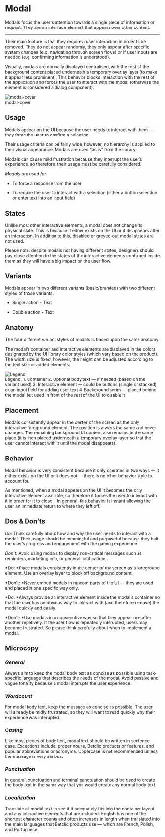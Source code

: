
# Modal

Modals focus the user's attention towards a single piece of information or request. They are an interface element that appears over other content.

---

Their main feature is that they require a user interaction in order to be removed. They do not appear randomly, they only appear after specific system changes (e.g. navigating through screen flows) or if user inputs are needed (e.g. confirming information is understood).

Visually, modals are normally displayed centralised, with the rest of the background content placed underneath a temporary overlay layer (to make it appear less prominent). This behavior blocks interaction with the rest of the application and forces the user to interact with the modal (otherwise the element is considered a dialog component).

  
![modal-cover](https://studio-assets.supernova.io/design-systems/27883/6a49bc95-4b40-4651-8939-9703aeea3066.png)  
modal-cover  


## Usage

Modals appear on the UI because the user needs to interact with them — they force the user to confirm a selection.

Their usage criteria can be fairly wide, however, no hierarchy is applied to their visual appearance. Modals are used “as is” from the library.

Modals can cause mild frustration because they interrupt the user’s experience, so therefore, their usage must be carefully considered.

*Modals are used for:*

- To force a response from the user

- To require the user to interact with a selection (either a button selection or enter text into an input field)

## States

Unlike most other interactive elements, a modal does not change its physical state. This is because it either exists on the UI or it disappears after an interaction. In addition to this, disabled or greyed-out modal states are not used.

Please note: despite modals not having different states, designers should pay close attention to the states of the interactive elements contained inside them as they will have a big impact on the user flow.

## Variants

Modals appear in two different variants (basic/branded) with two different styles of those variants:

- Single action - Text

- Double action - Text

## Anatomy

The four different variant styles of modals is based upon the same anatomy.

The modal’s container and interactive elements are displayed in the colors designated by the UI library color styles (which vary based on the product). The width size is fixed, however, the height can be adjusted according to the text size or added elements.

  
![Legend](https://studio-assets.supernova.io/design-systems/27883/818d0e3c-3b23-43dc-87f3-a143cdba8afd.png)  
Legend, 1. Container
2. Optional body text — if needed (based on the variant used)
3. Interactive element — could be buttons (single or stacked) or an input field for adding user text
4. Background scrim — placed behind the modal but used in front of the rest of the UI to disable it  
  


## Placement

Modals consistently appear in the center of the screen as the only interactive foreground element. The position is always the same and never changes. The remaining background UI content also remains in the same place (it is then placed underneath a temporary overlay layer so that the user cannot interact with it until the modal disappears).

## Behavior

Modal behavior is very consistent because it only operates in two ways — it either exists on the UI or it does not — there is no other behavior style to account for.

As mentioned, when a modal appears on the UI it becomes the only interactive element available, so therefore it forces the user to interact with it in order for it to close.   In general, this behavior is instant allowing the user an immediate return to where they left off.

## Dos & Don’ts

*Do:* Think carefully about how and why the user needs to interact with a modal. Their usage should be meaningful and purposeful because they halt the user’s progress and engagement with the gaming experience.

*Don’t:* Avoid using modals to display non-critical messages such as reminders, marketing info, or general notifications.

*Do: *Place modals consistently in the center of the screen as a foreground element. Use an overlay layer to block off background content.

*Don’t: *Never embed modals in random parts of the UI — they are used and placed in one specific way only.

*Do: *Always provide an interactive element inside the modal’s container so that the user has an obvious way to interact with (and therefore remove) the modal quickly and easily.

*Don’t: *Use modals in a consecutive way so that they appear one after another repetively. If the user flow is repeatedly interupted, users may become frustrated. So please think carefully about when to implement a modal.

## Microcopy

### *General*

Always aim to keep the modal body text as concise as possible using task-specific language that describes the needs of the modal. Avoid passive and vague tonality because a modal interupts the user experience.

### *Wordcount*

For modal body text, keep the message as concise as possible. The user will already be midly frustrated, so they will want to read quickly why their experience was interupted.

### *Casing*

Like most pieces of body text, modal text should be written in sentence case. Exceptions include: proper nouns, Betclic products or features, and popular abbreviations or acronyms. Uppercase is not recommended unless the message is very serious.

### *Punctuation*

In general, punctuation and terminal punctuation should be used to create the body text in the same way that you would create any normal body text.

### *Localization*

Translate all modal text to see if it adequately fits into the container layout and any interactive elements that are included. English has one of the shortest character counts and often increases in length when translated into the main languages that Betclic products use — which are French, Polish, and Portuguese.
